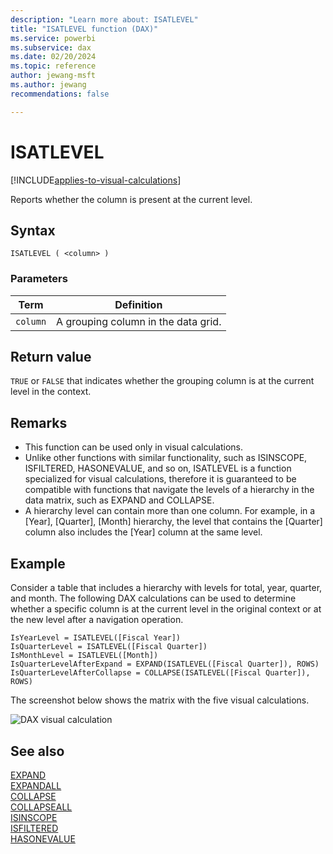 ```yaml
---
description: "Learn more about: ISATLEVEL"
title: "ISATLEVEL function (DAX)"
ms.service: powerbi
ms.subservice: dax
ms.date: 02/20/2024
ms.topic: reference
author: jewang-msft
ms.author: jewang
recommendations: false

---
```


# ISATLEVEL

[!INCLUDE[applies-to-visual-calculations](includes/applies-to-visual-calculations.md)]

Reports whether the column is present at the current level.

## Syntax

```dax
ISATLEVEL ( <column> )
```

### Parameters

|Term|Definition|
|--------|--------------|
|`column`|A grouping column in the data grid.|

## Return value

`TRUE` or `FALSE` that indicates whether the grouping column is at the current level in the context.

## Remarks

* This function can be used only in visual calculations.
* Unlike other functions with similar functionality, such as ISINSCOPE, ISFILTERED, HASONEVALUE, and so on, ISATLEVEL is a function specialized for visual calculations, therefore it is guaranteed to be compatible with functions that navigate the levels of a hierarchy in the data matrix, such as EXPAND and COLLAPSE.
* A hierarchy level can contain more than one column. For example, in a [Year], [Quarter], [Month] hierarchy, the level that contains the [Quarter] column also includes the [Year] column at the same level.

## Example

Consider a table that includes a hierarchy with levels for total, year, quarter, and month. The following DAX calculations can be used to determine whether a specific column is at the current level in the original context or at the new level after a navigation operation.

```dax
IsYearLevel = ISATLEVEL([Fiscal Year])
IsQuarterLevel = ISATLEVEL([Fiscal Quarter])
IsMonthLevel = ISATLEVEL([Month])
IsQuarterLevelAfterExpand = EXPAND(ISATLEVEL([Fiscal Quarter]), ROWS)
IsQuarterLevelAfterCollapse = COLLAPSE(ISATLEVEL([Fiscal Quarter]), ROWS)
```

The screenshot below shows the matrix with the five visual calculations.

![DAX visual calculation](media/dax-queries/dax-visualcalc-isatlevel.png)

## See also

[EXPAND](expand-function-dax.md)  
[EXPANDALL](expandall-function-dax.md)  
[COLLAPSE](collapse-function-dax.md)  
[COLLAPSEALL](collapseall-function-dax.md)  
[ISINSCOPE](isinscope-function-dax.md)  
[ISFILTERED](isfiltered-function-dax.md)  
[HASONEVALUE](hasonevalue-function-dax.md)  


